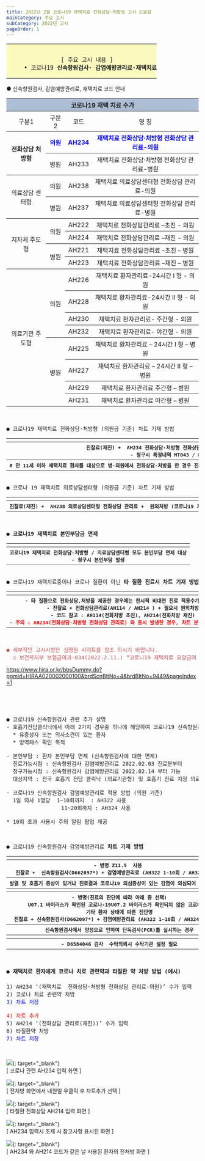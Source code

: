 ```yaml
---
title: 2022년 2월 코로나19 재택치료 전화상담·처방형 고시 도움말
mainCategory: 주요 고시
subCategory: 2022년 고시
pageOrder: 1
---
```

<table style="width:100%;">
  <tbody style="font-size:15px;background:#FAFABF">
    <tr>
     <th style="background:#FAFABF;padding:10px 0px 0px 10px;font-weight:normal">
     <br>
     <pre style="margin:0">
  [ 주요 고시 내용 ]
    • 코로나19 <span style="font-weight:bold;">신속항원검사· 감염예방관리료·재택치료</span>
     </pre>
     </th>    
    </tr>
  </tbody>
</table>


<p style="margin-bottom:0">● 신속항원검사, 감염예방관리료, 재택치료 코드 안내</p>
<table style="width:100%">
    <tr style="background:#ADBFD5">
        <th colspan="4" style="text-align:center">코로나19 재택 치료 수가</th>
    </tr>
    <tr>
        <th style="font-weight:normal;text-align:center">구분1</th>
        <th style="font-weight:normal;text-align:center">구분2</th>
        <th style="font-weight:normal;text-align:center">코드</th>
        <th style="font-weight:normal;text-align:center">명       칭</th>
    </tr>
    <tr>
        <th rowspan="2">전화상담 처방형</th>
        <th style="color:blue">의원</th>
        <th style="color:blue">AH234</th>
        <th style="color:blue">재택치료 전화상담·처방형 전화상담 관리료-의원</th>
    </tr>
    <tr>
        <th style="font-weight:normal">병원</th>
        <th style="font-weight:normal">AH233</th>
        <th style="font-weight:normal">재택치료 전화상담·처방형 전화상담 관리료-병원</th>
    </tr>
    <tr>
        <th rowspan="2" style="font-weight:normal">의료상담 센터형</th>
        <th style="font-weight:normal">의원</th>
        <th style="font-weight:normal">AH238</th>
        <th style="font-weight:normal">재택치료 의료상담센터형 전화상담 관리료-의원</th>
    </tr>
    <tr>
        <th style="font-weight:normal">병원</th>
        <th style="font-weight:normal">AH237</th>
        <th style="font-weight:normal">재택치료 의료상담센터형 전화상담 관리료-병원</th>
    </tr>
    <tr>
        <th rowspan="4" style="font-weight:normal">지자체 주도형</th>
        <th rowspan="2" style="font-weight:normal">의원</th>
        <th style="font-weight:normal">AH222</th>
        <th style="font-weight:normal">재택치료 전화상담관리료 –초진 - 의원</th>
    </tr>
    <tr>
        <th style="font-weight:normal">AH224</th>
        <th style="font-weight:normal">재택치료 전화상담관리료 –재진 - 의원</th>
    </tr>
    <tr>
        <th rowspan="2" style="font-weight:normal">병원</th>
        <th style="font-weight:normal">AH221</th>
        <th style="font-weight:normal">재택치료 전화상담관리료 –초진 – 병원</th>
    </tr>
    <tr>
        <th style="font-weight:normal">AH223</th>
        <th style="font-weight:normal">재택치료 전화상담관리료 –재진 – 병원</th>
    </tr>
    <tr>
        <th rowspan="8" style="font-weight:normal">의료기관 주도형</th>
        <th rowspan="4" style="font-weight:normal">의원</th>
        <th style="font-weight:normal">AH226</th>
        <th style="font-weight:normal">재택치료 환자관리료-24시간 I 형 - 의원</th>
    </tr>
    <tr>
        <th style="font-weight:normal">AH228</th>
        <th style="font-weight:normal">재택치료 환자관리료-24시간 II 형 - 의원</th>
    </tr>
    <tr>
        <th style="font-weight:normal">AH230</th>
        <th style="font-weight:normal">재택치료 환자관리료- 주간형 - 의원</th>
    </tr>
    <tr>
        <th style="font-weight:normal">AH232</th>
        <th style="font-weight:normal">재택치료 환자관리료- 야간형 - 의원</th>
    </tr>
    <tr>
        <th rowspan="4" style="font-weight:normal">병원</th>
        <th style="font-weight:normal">AH225</th>
        <th style="font-weight:normal">재택치료 환자관리료 – 24시간 I 형 – 병원</th>
    </tr>
    <tr>
        <th style="font-weight:normal">AH227</th>
        <th style="font-weight:normal">재택치료 환자관리료 – 24시간 II 형 – 병원</th>
    </tr>
    <tr>
        <th style="font-weight:normal">AH229</th>
        <th style="font-weight:normal">재택치료 환자관리료 주간형 – 병원</th>
    </tr>
    <tr>
        <th style="font-weight:normal">AH231</th>
        <th style="font-weight:normal">재택치료 환자관리료 야간형 – 병원</th>
    </tr>
</table>
<br/>

<pre style="margin-bottom:0">
● 코로나19 재택치료 전화상담·처방형 (의원급 기준) 차트 기재 방법
</pre>
<table style="width:100%">
    <tr>
        <th>
            <a href="/images//docs/main13/sub22/page1_1.png" target="_blank"><img src="/images//docs/main13/sub22/page1_1.png" alt=""/> 
            </a>
        </th>
    </tr>
    <tr>
        <th>
<pre style="margin:0">
진찰료(재진) +  AH234 전화상담·처방형 전화상담 관리료  + 원외처방 (코로나19 치료목적 약품)
- 청구시 특정내역 MT043 / MX999 / JX999 자동 수록됨
</pre>
        </th>
    </tr>
    <tr>
        <th>
<pre style="margin:0">
<span style="font-weight:bold"># 만 11세 이하 재택치료 환자를 대상으로 병·의원에서 전화상담·처방</span>을 한 경우 진찰료는 <span style="font-weight:bold">1일 2회까지 산정가능</span> (전화상담 관리료는 진찰료 산정과 동일한 횟수 산정)
</pre>
        </th>
    </tr>
</table>
<br/>

<pre style="margin:0;">
● 코로나 19 재택치료 의료상담센터형 (의원급 기준) 차트 기재 방법
</pre>
<table style="width:100%">
    <tr>
        <th>
            <a href="/images//docs/main13/sub22/page1_2.png" target="_blank"><img src="/images//docs/main13/sub22/page1_2.png" alt=""/> 
            </a>
        </th>
    </tr>
    <tr>
        <th>
<pre style="margin:0">
진찰료(재진) +  AH238 의료상담센터형 전화상담 관리료 +  원외처방 (코로나19 치료목적 약품)
</pre>
        </th>
    </tr>
</table>
<br/>

<pre style="margin-bottom:0;font-weight:bold">
● 코로나19 재택치료 본인부담금 면제
</pre>
<table style="width:100%">
    <tr>
        <th>
            <a href="/images//docs/main13/sub22/page1_3.png" target="_blank"><img src="/images//docs/main13/sub22/page1_3.png" alt=""/> 
            </a>
        </th>
    </tr>
    <tr>
        <th>
<pre style="margin:0">
코로나19 재택치료 전화상담·처방형 / 의료상담센터형 모두 본인부담 면제 대상
<span style="font-weight:bold">- 청구시 본인부담 발생</span>
</pre>
        </th>
    </tr>
</table>
<br/>

<pre style="margin:0;">
● 코로나19 재택치료중이나 코로나 질환이 아닌 <span style="font-weight:bold">타 질환 진료시 차트 기재 방법</span>
</pre>
<table style="width:100%">
    <tr>
        <th>
            <a href="/images//docs/main13/sub22/page1_4.png" target="_blank"><img src="/images//docs/main13/sub22/page1_4.png" alt=""/> 
            </a>
        </th>
    </tr>
    <tr>
        <th>
<pre style="margin:0">
<span style="font-weight:bold">- 타 질환으로 전화상담,처방을 제공한 경우에는 한시적 비대면 진료 적용수가를 산정함</span>
- 진찰료 + 전화상담관리료(AH114 / AH214 ) + 필요시 원외처방
<span style="font-weight:bold">- 코드 참고 : AH114(전화처방 초진), AH214(전화처방 재진)</span>
<span style="font-weight:bold;color:red">- 주의 : AH234(전화상담·처방형 전화상담 관리료) 와 동시 발생한 경우, 차트 분리하여 각각 기재</span>
</pre>
        </th>
    </tr>
</table>
<br/>

<pre style="margin-bottom:0;color:#C75252">
● 세부적인 고시사항은 심평원 사이트를 참조 하시기 바랍니다.  
  ○ 보건복지부 보험급여과-834(2022.2.11.) “코로나19 재택치료 요양급여 적용기준 및 청구방법 안내”  
</pre>
<a  href="https://www.hira.or.kr/bbsDummy.do?pgmid=HIRAA020002000100&brdScnBltNo=4&brdBltNo=9449&pageIndex=1" target="_blank">https://www.hira.or.kr/bbsDummy.do?pgmid=HIRAA020002000100&brdScnBltNo=4&brdBltNo=9449&pageIndex=1</a>
<br/>
<br/>

<pre style="margin-top:60px">
● 코로나19 신속항원검사 관련 추가 설명
- 호흡기전담클리닉에서 아래 2가지 경우중 하나에 해당하여 코로나19 신속항원검사를 실시한 경우
  * 유증상자 또는 의사소견이 있는 환자
  * 방역패스 확인 목적

- 본인부담 : 환자 본인부담 면제 (신속항원검사에 대한 면제)
  진료가능시점 : 신속항원검사 감염예방관리료 2022.02.03 진료분부터
  청구가능시점 : 신속항원검사 감염예방관리료 2022.02.14 부터 가능
  대상지역 : 전국 호흡기 전담 클릭닉 (의료기관형) 및 호흡기 진료 지정 의료기관

- 코로나19 신속항원검사 감염예방관리료 적용 방법 (의원 기준)
  1일 의사 1명당  1~10회까지  : AH322 사용
                 11~20회까지 : AH324 사용  

* 10회 초과 사용시 주의 알림 팝업 제공
</pre>
<br/>

<pre style="margin-bottom:0">
● 코로나19 신속항원검사 감염예방관리료 <span style="font-weight:bold">차트 기재 방법</span>
</pre>
<table style="width:100%">
    <tr>
        <th>
            <a href="/images//docs/main13/sub22/page1_5.png" target="_blank"><img src="/images//docs/main13/sub22/page1_5.png" alt=""/> 
            </a>
        </th>
    </tr>
    <tr>
        <th>
<pre style="margin:0">
 - 병명 Z11.5  사용  
 진찰료 +  신속항원검사(D662097*) + 감염예방관리료 (AH322 1~10회 / AH324 11회~ )
</pre>
        </th>
    </tr>
    <tr>
        <th>
<pre style="margin:0">
발열 및 호흡기 증상이 있거나 진료결과 코로나19 의심증상이 있는 감염이 의심되어 실시하는 경우
</pre>
        </th>
    </tr>
    <tr>
        <th>
            <a href="/images//docs/main13/sub22/page1_6.png" target="_blank"><img src="/images//docs/main13/sub22/page1_6.png" alt=""/> 
            </a>
        </th>
    </tr>
    <tr>
        <th>
<pre style="margin:0">
- 병명(진료의 판단에 따라 아래 중 선택)
U07.1 바이러스가 확인된 코로나-19U07.2 바이러스가 확인되지 않은 코로나-19
기타 환자 상태에 따른 진단명
 진찰료 + 신속항원검사(D662097*) + 감염예방관리료 (AH322 1~10회 / AH324 11회~ )  
</pre>
        </th>
    </tr>
    <tr>
        <th>
<pre style="margin:0">
신속항원검사에서 양성으로 인하여 단독검사(PCR)를 실시하는 경우
</pre>
        </th>
    </tr>
    <tr>
        <th>
            <a href="/images//docs/main13/sub22/page1_7.png" target="_blank"><img src="/images//docs/main13/sub22/page1_7.png" alt=""/> 
            </a>
        </th>
    </tr>
    <tr>
        <th>
<pre style="margin:0">
- D6584046 검사  수탁의뢰시 수탁기관 설정 필요
</pre>
        </th>
    </tr>
</table>
<br/>

<pre style="margin-bottom:20px">
<span style="font-weight:bold">● 재택치료 환자에게 코로나 치료 관련약과 타질환 약 처방 방법 (예시)</span>
</pre>
<pre>
1) AH234 ‘(재택치료  전화상담·처방형 전화상담 관리료-의원)’ 수가 입력
2) 코로나 치료 관련약 처방
<span style="color:blue">3) 차트 저장</span>

<span style="color:red">4) 차트 추가</span>
5) AH214 ‘(전화상담 관리료(재진))’ 수가 입력
6) 타질환약 처방
<span style="color:blue">7) 차트 저장</span>
</pre>
<br/>

[![](/images/{{page.url}}_8.png)](/images/{{page.url}}_8.png){: target="_blank"}  
[ 코로나 관련 AH234 입력 화면 ]

[![](/images/{{page.url}}_9.png)](/images/{{page.url}}_9.png){: target="_blank"}  
[ 전처방 화면에서 내원일 우클릭 후 차트추가 선택 ]

[![](/images/{{page.url}}_10.png)](/images/{{page.url}}_10.png){: target="_blank"}  
[ 타질환 전화상담 AH214 입력 화면 ]

[![](/images/{{page.url}}_11.png)](/images/{{page.url}}_11.png){: target="_blank"}  
[ AH234 입력시 조제 시 참고사항 표시된 화면 ]

[![](/images/{{page.url}}_12.png)](/images/{{page.url}}_12.png){: target="_blank"}  
[ AH234 와 AH214 코드가 같은 날 사용된 환자의 전처방 화면 ]